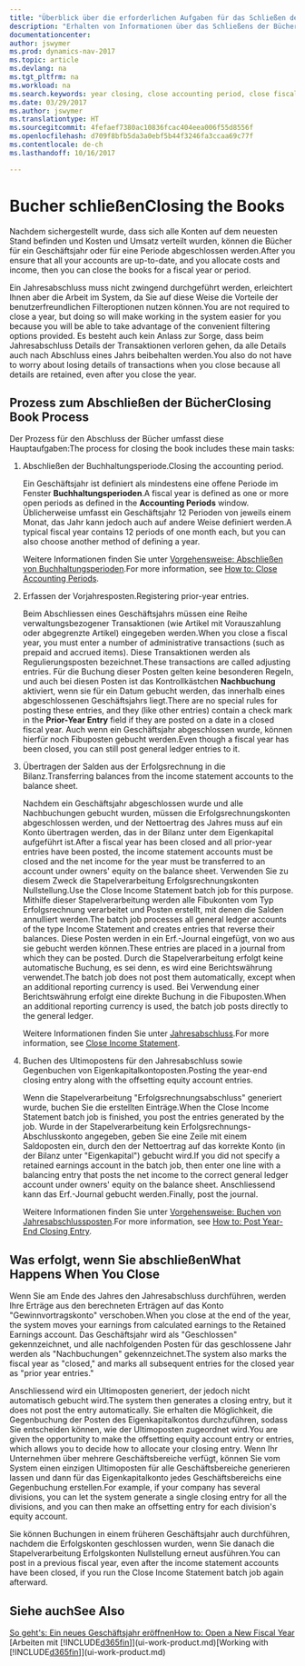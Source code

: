 ```yaml
---
title: "Überblick über die erforderlichen Aufgaben für das Schließen der Bücher"
description: "Erhalten von Informationen über das Schließens der Bücher für ein Geschäftsjahr oder für eine Periode, und was passiert, nachdem Sie das Jahr abgeschloßen haben."
documentationcenter: 
author: jswymer
ms.prod: dynamics-nav-2017
ms.topic: article
ms.devlang: na
ms.tgt_pltfrm: na
ms.workload: na
ms.search.keywords: year closing, close accounting period, close fiscal year, bank account detailed trial balance
ms.date: 03/29/2017
ms.author: jswymer
ms.translationtype: HT
ms.sourcegitcommit: 4fefaef7380ac10836fcac404eea006f55d8556f
ms.openlocfilehash: d709f8bfb5da3a0ebf5b44f3246fa3ccaa69c77f
ms.contentlocale: de-ch
ms.lasthandoff: 10/16/2017

---
```

# <a name="closing-the-books"></a><span data-ttu-id="2dd82-103">Bucher schließen</span><span class="sxs-lookup"><span data-stu-id="2dd82-103">Closing the Books</span></span>
<span data-ttu-id="2dd82-104">Nachdem sichergestellt wurde, dass sich alle Konten auf dem neuesten Stand befinden und Kosten und Umsatz verteilt wurden, können die Bücher für ein Geschäftsjahr oder für eine Periode abgeschlossen werden.</span><span class="sxs-lookup"><span data-stu-id="2dd82-104">After you ensure that all your accounts are up-to-date, and you allocate costs and income, then you can close the books for a fiscal year or period.</span></span>

<span data-ttu-id="2dd82-105">Ein Jahresabschluss muss nicht zwingend durchgeführt werden, erleichtert Ihnen aber die Arbeit im System, da Sie auf diese Weise die Vorteile der benutzerfreundlichen Filteroptionen nutzen können.</span><span class="sxs-lookup"><span data-stu-id="2dd82-105">You are not required to close a year, but doing so will make working in the system easier for you because you will be able to take advantage of the convenient filtering options provided.</span></span> <span data-ttu-id="2dd82-106">Es besteht auch kein Anlass zur Sorge, dass beim Jahresabschluss Details der Transaktionen verloren gehen, da alle Details auch nach Abschluss eines Jahrs beibehalten werden.</span><span class="sxs-lookup"><span data-stu-id="2dd82-106">You also do not have to worry about losing details of transactions when you close because all details are retained, even after you close the year.</span></span>

## <a name="closing-book-process"></a><span data-ttu-id="2dd82-107">Prozess zum Abschließen der Bücher</span><span class="sxs-lookup"><span data-stu-id="2dd82-107">Closing Book Process</span></span>
<span data-ttu-id="2dd82-108">Der Prozess für den Abschluss der Bücher umfasst diese Hauptaufgaben:</span><span class="sxs-lookup"><span data-stu-id="2dd82-108">The process for closing the book includes these main tasks:</span></span>

1. <span data-ttu-id="2dd82-109">Abschließen der Buchhaltungsperiode.</span><span class="sxs-lookup"><span data-stu-id="2dd82-109">Closing the accounting period.</span></span>

    <span data-ttu-id="2dd82-110">Ein Geschäftsjahr ist definiert als mindestens eine offene Periode im Fenster **Buchhaltungsperioden**.</span><span class="sxs-lookup"><span data-stu-id="2dd82-110">A fiscal year is defined as one or more open periods as defined in the **Accounting Periods** window.</span></span> <span data-ttu-id="2dd82-111">Üblicherweise umfasst ein Geschäftsjahr 12 Perioden von jeweils einem Monat, das Jahr kann jedoch auch auf andere Weise definiert werden.</span><span class="sxs-lookup"><span data-stu-id="2dd82-111">A typical fiscal year contains 12 periods of one month each, but you can also choose another method of defining a year.</span></span>

    <span data-ttu-id="2dd82-112">Weitere Informationen finden Sie unter [Vorgehensweise: Abschließen von Buchhaltungsperioden](year-close-account-periods.md).</span><span class="sxs-lookup"><span data-stu-id="2dd82-112">For more information, see [How to: Close Accounting Periods](year-close-account-periods.md).</span></span>
2. <span data-ttu-id="2dd82-113">Erfassen der Vorjahresposten.</span><span class="sxs-lookup"><span data-stu-id="2dd82-113">Registering prior-year entries.</span></span>

    <span data-ttu-id="2dd82-114">Beim Abschliessen eines Geschäftsjahrs müssen eine Reihe verwaltungsbezogener Transaktionen (wie Artikel mit Vorauszahlung oder abgegrenzte Artikel) eingegeben werden.</span><span class="sxs-lookup"><span data-stu-id="2dd82-114">When you close a fiscal year, you must enter a number of administrative transactions (such as prepaid and accrued items).</span></span> <span data-ttu-id="2dd82-115">Diese Transaktionen werden als Regulierungsposten bezeichnet.</span><span class="sxs-lookup"><span data-stu-id="2dd82-115">These transactions are called adjusting entries.</span></span> <span data-ttu-id="2dd82-116">Für die Buchung dieser Posten gelten keine besonderen Regeln, und auch bei diesen Posten ist das Kontrollkästchen **Nachbuchung** aktiviert, wenn sie für ein Datum gebucht werden, das innerhalb eines abgeschlossenen Geschäftsjahrs liegt.</span><span class="sxs-lookup"><span data-stu-id="2dd82-116">There are no special rules for posting these entries, and they (like other entries) contain a check mark in the **Prior-Year Entry** field if they are posted on a date in a closed fiscal year.</span></span> <span data-ttu-id="2dd82-117">Auch wenn ein Geschäftsjahr abgeschlossen wurde, können hierfür noch Fibuposten gebucht werden.</span><span class="sxs-lookup"><span data-stu-id="2dd82-117">Even though a fiscal year has been closed, you can still post general ledger entries to it.</span></span>
3. <span data-ttu-id="2dd82-118">Übertragen der Salden aus der Erfolgsrechnung in die Bilanz.</span><span class="sxs-lookup"><span data-stu-id="2dd82-118">Transferring balances from the income statement accounts to the balance sheet.</span></span>

    <span data-ttu-id="2dd82-119">Nachdem ein Geschäftsjahr abgeschlossen wurde und alle Nachbuchungen gebucht wurden, müssen die Erfolgsrechnungskonten abgeschlossen werden, und der Nettoertrag des Jahres muss auf ein Konto übertragen werden, das in der Bilanz unter dem Eigenkapital aufgeführt ist.</span><span class="sxs-lookup"><span data-stu-id="2dd82-119">After a fiscal year has been closed and all prior-year entries have been posted, the income statement accounts must be closed and the net income for the year must be transferred to an account under owners' equity on the balance sheet.</span></span> <span data-ttu-id="2dd82-120">Verwenden Sie zu diesem Zweck die Stapelverarbeitung Erfolgsrechnungskonten Nullstellung.</span><span class="sxs-lookup"><span data-stu-id="2dd82-120">Use the Close Income Statement batch job for this purpose.</span></span> <span data-ttu-id="2dd82-121">Mithilfe dieser Stapelverarbeitung werden alle Fibukonten vom Typ Erfolgsrechnung verarbeitet und Posten erstellt, mit denen die Salden annulliert werden.</span><span class="sxs-lookup"><span data-stu-id="2dd82-121">The batch job processes all general ledger accounts of the type Income Statement and creates entries that reverse their balances.</span></span> <span data-ttu-id="2dd82-122">Diese Posten werden in ein Erf.-Journal eingefügt, von wo aus sie gebucht werden können.</span><span class="sxs-lookup"><span data-stu-id="2dd82-122">These entries are placed in a journal from which they can be posted.</span></span> <span data-ttu-id="2dd82-123">Durch die Stapelverarbeitung erfolgt keine automatische Buchung, es sei denn, es wird eine Berichtswährung verwendet.</span><span class="sxs-lookup"><span data-stu-id="2dd82-123">The batch job does not post them automatically, except when an additional reporting currency is used.</span></span> <span data-ttu-id="2dd82-124">Bei Verwendung einer Berichtswährung erfolgt eine direkte Buchung in die Fibuposten.</span><span class="sxs-lookup"><span data-stu-id="2dd82-124">When an additional reporting currency is used, the batch job posts directly to the general ledger.</span></span>

    <span data-ttu-id="2dd82-125">Weitere Informationen finden Sie unter [Jahresabschluss](year-close-income-statement.md).</span><span class="sxs-lookup"><span data-stu-id="2dd82-125">For more information, see [Close Income Statement](year-close-income-statement.md).</span></span>
4. <span data-ttu-id="2dd82-126">Buchen des Ultimopostens für den Jahresabschluss sowie Gegenbuchen von Eigenkapitalkontoposten.</span><span class="sxs-lookup"><span data-stu-id="2dd82-126">Posting the year-end closing entry along with the offsetting equity account entries.</span></span>

    <span data-ttu-id="2dd82-127">Wenn die Stapelverarbeitung "Erfolgsrechnungsabschluss" generiert wurde, buchen Sie die erstellten Einträge.</span><span class="sxs-lookup"><span data-stu-id="2dd82-127">When the Close Income Statement batch job is finished, you post the entries generated by the job.</span></span> <span data-ttu-id="2dd82-128">Wurde in der Stapelverarbeitung kein Erfolgsrechnungs-Abschlusskonto angegeben, geben Sie eine Zeile mit einem Saldoposten ein, durch den der Nettoertrag auf das korrekte Konto (in der Bilanz unter "Eigenkapital") gebucht wird.</span><span class="sxs-lookup"><span data-stu-id="2dd82-128">If you did not specify a retained earnings account in the batch job, then enter one line with a balancing entry that posts the net income to the correct general ledger account under owners' equity on the balance sheet.</span></span> <span data-ttu-id="2dd82-129">Anschliessend kann das Erf.-Journal gebucht werden.</span><span class="sxs-lookup"><span data-stu-id="2dd82-129">Finally, post the journal.</span></span>

    <span data-ttu-id="2dd82-130">Weitere Informationen finden Sie unter [Vorgehensweise: Buchen von Jahresabschlussposten](year-how-post-year-end-close-entry.md).</span><span class="sxs-lookup"><span data-stu-id="2dd82-130">For more information, see [How to: Post Year-End Closing Entry](year-how-post-year-end-close-entry.md).</span></span>

## <a name="what-happens-when-you-close"></a><span data-ttu-id="2dd82-131">Was erfolgt, wenn Sie abschließen</span><span class="sxs-lookup"><span data-stu-id="2dd82-131">What Happens When You Close</span></span>
<span data-ttu-id="2dd82-132">Wenn Sie am Ende des Jahres den Jahresabschluss durchführen, werden Ihre Erträge aus den berechneten Erträgen auf das Konto "Gewinnvortragskonto" verschoben.</span><span class="sxs-lookup"><span data-stu-id="2dd82-132">When you close at the end of the year, the system moves your earnings from calculated earnings to the Retained Earnings account.</span></span> <span data-ttu-id="2dd82-133">Das Geschäftsjahr wird als "Geschlossen" gekennzeichnet, und alle nachfolgenden Posten für das geschlossene Jahr werden als "Nachbuchungen" gekennzeichnet.</span><span class="sxs-lookup"><span data-stu-id="2dd82-133">The system also marks the fiscal year as "closed," and marks all subsequent entries for the closed year as "prior year entries."</span></span>

<span data-ttu-id="2dd82-134">Anschliessend wird ein Ultimoposten generiert, der jedoch nicht automatisch gebucht wird.</span><span class="sxs-lookup"><span data-stu-id="2dd82-134">The system then generates a closing entry, but it does not post the entry automatically.</span></span> <span data-ttu-id="2dd82-135">Sie erhalten die Möglichkeit, die Gegenbuchung der Posten des Eigenkapitalkontos durchzuführen, sodass Sie entscheiden können, wie der Ultimoposten zugeordnet wird.</span><span class="sxs-lookup"><span data-stu-id="2dd82-135">You are given the opportunity to make the offsetting equity account entry or entries, which allows you to decide how to allocate your closing entry.</span></span> <span data-ttu-id="2dd82-136">Wenn Ihr Unternehmen über mehrere Geschäftsbereiche verfügt, können Sie vom System einen einzigen Ultimoposten für alle Geschäftsbereiche generieren lassen und dann für das Eigenkapitalkonto jedes Geschäftsbereichs eine Gegenbuchung erstellen.</span><span class="sxs-lookup"><span data-stu-id="2dd82-136">For example, if your company has several divisions, you can let the system generate a single closing entry for all the divisions, and you can then make an offsetting entry for each division's equity account.</span></span>

<span data-ttu-id="2dd82-137">Sie können Buchungen in einem früheren Geschäftsjahr auch durchführen, nachdem die Erfolgskonten geschlossen wurden, wenn Sie danach die Stapelverarbeitung Erfolgskonten Nullstellung erneut ausführen.</span><span class="sxs-lookup"><span data-stu-id="2dd82-137">You can post in a previous fiscal year, even after the income statement accounts have been closed, if you run the Close Income Statement batch job again afterward.</span></span>

## <a name="see-also"></a><span data-ttu-id="2dd82-138">Siehe auch</span><span class="sxs-lookup"><span data-stu-id="2dd82-138">See Also</span></span>
[<span data-ttu-id="2dd82-139">So geht's: Ein neues Geschäftsjahr eröffnen</span><span class="sxs-lookup"><span data-stu-id="2dd82-139">How to: Open a New Fiscal Year</span></span>](finance-how-open-new-fiscal-year.md)  
<span data-ttu-id="2dd82-140">[Arbeiten mit [!INCLUDE[d365fin](includes/d365fin_md.md)]](ui-work-product.md)</span><span class="sxs-lookup"><span data-stu-id="2dd82-140">[Working with [!INCLUDE[d365fin](includes/d365fin_md.md)]](ui-work-product.md)</span></span>

